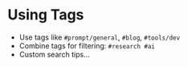 # Using Tags

- Use tags like `#prompt/general`, `#blog`, `#tools/dev`
- Combine tags for filtering: `#research #ai`
- Custom search tips...